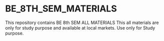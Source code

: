 # BE_8TH_SEM_MATERIALS
This repository contains BE 8th SEM ALL MATERIALS
This all materials are only for study purpose and available at local markets. Use only for Study purpose.
